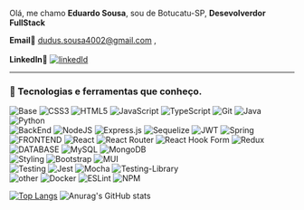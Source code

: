 Olá, me chamo **Eduardo Sousa**, sou de Botucatu-SP, **Desevolverdor FullStack**

**Email**🔗 dudus.sousa4002@gmail.com , </br> <br>
**LinkedIn**🔗 [![linkedId](https://icons.iconarchive.com/icons/limav/flat-gradient-social/72/Linkedin-icon.png)][1]

[1]: https://www.linkedin.com/in/eduardoecsousa/

<hr>

### 🔧 Tecnologias e ferramentas que conheço.

![Base](https://img.shields.io/badge/Base-30A3DC?style=for-the-badge) ![CSS3](https://img.shields.io/badge/css3-%231572B6.svg?style=for-the-badge&logo=css3&logoColor=white) ![HTML5](https://img.shields.io/badge/html5-%23E34F26.svg?style=for-the-badge&logo=html5&logoColor=white) ![JavaScript](https://img.shields.io/badge/javascript-%23323330.svg?style=for-the-badge&logo=javascript&logoColor=%23F7DF1E) ![TypeScript](https://img.shields.io/badge/typescript-%23007ACC.svg?style=for-the-badge&logo=typescript&logoColor=white) ![Git](https://img.shields.io/badge/git-%23F05033.svg?style=for-the-badge&logo=git&logoColor=white) ![Java](https://img.shields.io/badge/java-%23ED8B00.svg?style=for-the-badge&logo=openjdk&logoColor=white) ![Python](https://img.shields.io/badge/python-3670A0?style=for-the-badge&logo=python&logoColor=ffdd54) <br> 
![BackEnd](https://camo.githubusercontent.com/32d9f7846c02d72c13f93904885f4c66ed58c17c4e4cb393a1fb4fa910b0b12c/68747470733a2f2f696d672e736869656c64732e696f2f62616467652f4261636b456e643a2d4536453645363f7374796c653d666f722d7468652d6261646765266c6f676f436f6c6f723d463744463145) ![NodeJS](https://img.shields.io/badge/node.js-6DA55F?style=for-the-badge&logo=node.js&logoColor=white) ![Express.js](https://img.shields.io/badge/express.js-%23404d59.svg?style=for-the-badge&logo=express&logoColor=%2361DAFB) ![Sequelize](https://img.shields.io/badge/Sequelize-52B0E7?style=for-the-badge&logo=Sequelize&logoColor=white) ![JWT](https://img.shields.io/badge/JWT-black?style=for-the-badge&logo=JSON%20web%20tokens) ![Spring](https://img.shields.io/badge/spring-%236DB33F.svg?style=for-the-badge&logo=spring&logoColor=white)<br>
![FRONTEND](https://camo.githubusercontent.com/a2ed3859b6ba97d48c46970ea497bec3a14b6e9b50c8a9c13bfb0e9e7deb88bc/68747470733a2f2f696d672e736869656c64732e696f2f62616467652f46726f6e74456e643a2d4536453645363f7374796c653d666f722d7468652d6261646765266c6f676f436f6c6f723d463744463145) ![React](https://img.shields.io/badge/react-%2320232a.svg?style=for-the-badge&logo=react&logoColor=%2361DAFB) ![React Router](https://img.shields.io/badge/React_Router-CA4245?style=for-the-badge&logo=react-router&logoColor=white) ![React Hook Form](https://img.shields.io/badge/React%20Hook%20Form-%23EC5990.svg?style=for-the-badge&logo=reacthookform&logoColor=white) ![Redux](https://img.shields.io/badge/redux-%23593d88.svg?style=for-the-badge&logo=redux&logoColor=white)<br>
![DATABASE](https://camo.githubusercontent.com/8aba6a6949de208d30dae60b97025ea28751471421072a055d87959b893750bd/68747470733a2f2f696d672e736869656c64732e696f2f62616467652f4461746162617365733a2d4536453645363f7374796c653d666f722d7468652d6261646765266c6f676f436f6c6f723d463744463145)	![MySQL](https://img.shields.io/badge/mysql-%2300f.svg?style=for-the-badge&logo=mysql&logoColor=white) ![MongoDB](https://img.shields.io/badge/MongoDB-%234ea94b.svg?style=for-the-badge&logo=mongodb&logoColor=white)<br>
![Styling](https://camo.githubusercontent.com/64f93a17cdf15fb0b9652cbe9e05142a3a3e3c8c2cb7b6ca4f1527ee9465cb26/68747470733a2f2f696d672e736869656c64732e696f2f62616467652f5374796c696e673a2d4536453645363f7374796c653d666f722d7468652d6261646765266c6f676f436f6c6f723d463744463145) ![Bootstrap](https://img.shields.io/badge/bootstrap-%23563D7C.svg?style=for-the-badge&logo=bootstrap&logoColor=white) ![MUI](https://img.shields.io/badge/MUI-%230081CB.svg?style=for-the-badge&logo=mui&logoColor=white)<br>
![Testing](https://camo.githubusercontent.com/2de18d85689fbbf8c7fe9cc5e57932700a4e284df0acf52b096dd36b713274cb/68747470733a2f2f696d672e736869656c64732e696f2f62616467652f54657374696e673a2d4536453645363f7374796c653d666f722d7468652d6261646765266c6f676f436f6c6f723d463744463145) ![Jest](https://img.shields.io/badge/-jest-%23C21325?style=for-the-badge&logo=jest&logoColor=white) ![Mocha](https://img.shields.io/badge/-mocha-%238D6748?style=for-the-badge&logo=mocha&logoColor=white) ![Testing-Library](https://img.shields.io/badge/-TestingLibrary-%23E33332?style=for-the-badge&logo=testing-library&logoColor=white)<br>
![other](https://camo.githubusercontent.com/05f936c38e2c68735fdad020e249a57e84c42ba7b8ed3df1b3f982260866f64a/68747470733a2f2f696d672e736869656c64732e696f2f62616467652f4f746865723a2d4536453645363f7374796c653d666f722d7468652d6261646765266c6f676f436f6c6f723d463744463145) ![Docker](https://img.shields.io/badge/docker-%230db7ed.svg?style=for-the-badge&logo=docker&logoColor=white) ![ESLint](https://img.shields.io/badge/ESLint-4B3263?style=for-the-badge&logo=eslint&logoColor=white) ![NPM](https://img.shields.io/badge/NPM-%23CB3837.svg?style=for-the-badge&logo=npm&logoColor=white)

[![Top Langs](https://github-readme-stats.vercel.app/api/top-langs/?username=eduardoecsousa&layout=compact&theme=tokyonight)](https://github.com/anuraghazra/github-readme-stats) ![Anurag's GitHub stats](https://github-readme-stats.vercel.app/api?username=eduardoecsousa&show_icons=true&theme=tokyonight)
